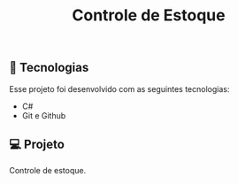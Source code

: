 
<h1 align="center"> Controle de Estoque </h1>

<br>

## 🚀 Tecnologias

Esse projeto foi desenvolvido com as seguintes tecnologias:

- C#
- Git e Github


## 💻 Projeto

Controle de estoque.

